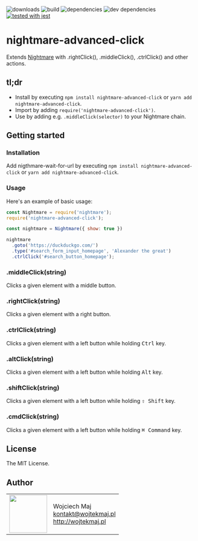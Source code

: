 
![downloads](https://img.shields.io/npm/dt/nightmare-advanced-click.svg) ![build](https://img.shields.io/travis/wojtekmaj/nightmare-advanced-click/master.svg) ![dependencies](https://img.shields.io/david/wojtekmaj/nightmare-advanced-click.svg
) ![dev dependencies](https://img.shields.io/david/dev/wojtekmaj/nightmare-advanced-click.svg) [![tested with jest](https://img.shields.io/badge/tested_with-jest-99424f.svg)](https://github.com/facebook/jest)

# nightmare-advanced-click

Extends [Nightmare](http://github.com/segmentio/nightmare) with .rightClick(), .middleClick(), .ctrlClick() and other actions.

## tl;dr
* Install by executing `npm install nightmare-advanced-click` or `yarn add nightmare-advanced-click`.
* Import by adding `require('nightmare-advanced-click')`.
* Use by adding e.g. `.middleClick(selector)` to your Nightmare chain.

## Getting started

### Installation

Add nigthmare-wait-for-url by executing `npm install nightmare-advanced-click` or `yarn add nightmare-advanced-click`.

### Usage

Here's an example of basic usage:

```js
const Nightmare = require('nightmare');
require('nightmare-advanced-click');

const nightmare = Nightmare({ show: true })

nightmare
  .goto('https://duckduckgo.com/')
  .type('#search_form_input_homepage', 'Alexander the great')
  .ctrlClick('#search_button_homepage');
```

### .middleClick(string)

Clicks a given element with a middle button.

### .rightClick(string)

Clicks a given element with a right button.

### .ctrlClick(string)

Clicks a given element with a left button while holding <kbd>Ctrl</kbd> key.

### .altClick(string)

Clicks a given element with a left button while holding <kbd>Alt</kbd> key.

### .shiftClick(string)

Clicks a given element with a left button while holding <kbd>⇧ Shift</kbd> key.

### .cmdClick(string)

Clicks a given element with a left button while holding <kbd>⌘ Command</kbd> key.

## License

The MIT License.

## Author

<table>
  <tr>
    <td>
      <img src="https://github.com/wojtekmaj.png?s=100" width="100">
    </td>
    <td>
      Wojciech Maj<br />
      <a href="mailto:kontakt@wojtekmaj.pl">kontakt@wojtekmaj.pl</a><br />
      <a href="http://wojtekmaj.pl">http://wojtekmaj.pl</a>
    </td>
  </tr>
</table>
